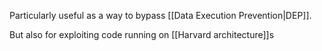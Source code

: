 Particularly useful as a way to bypass [[Data Execution Prevention|DEP]].

But also for exploiting code running on [[Harvard architecture]]s